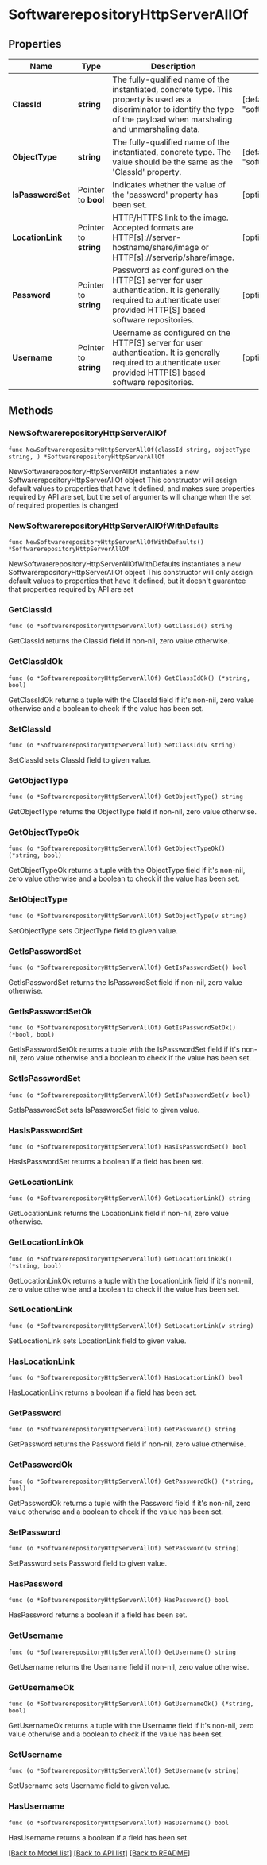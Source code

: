 # SoftwarerepositoryHttpServerAllOf

## Properties

Name | Type | Description | Notes
------------ | ------------- | ------------- | -------------
**ClassId** | **string** | The fully-qualified name of the instantiated, concrete type. This property is used as a discriminator to identify the type of the payload when marshaling and unmarshaling data. | [default to "softwarerepository.HttpServer"]
**ObjectType** | **string** | The fully-qualified name of the instantiated, concrete type. The value should be the same as the &#39;ClassId&#39; property. | [default to "softwarerepository.HttpServer"]
**IsPasswordSet** | Pointer to **bool** | Indicates whether the value of the &#39;password&#39; property has been set. | [optional] [readonly] 
**LocationLink** | Pointer to **string** | HTTP/HTTPS link to the image. Accepted formats are HTTP[s]://server-hostname/share/image or HTTP[s]://serverip/share/image. | [optional] 
**Password** | Pointer to **string** | Password as configured on the HTTP[S] server for user authentication. It is generally required to authenticate user provided HTTP[S] based software repositories. | [optional] 
**Username** | Pointer to **string** | Username as configured on the HTTP[S] server for user authentication. It is generally required to authenticate user provided HTTP[S] based software repositories. | [optional] 

## Methods

### NewSoftwarerepositoryHttpServerAllOf

`func NewSoftwarerepositoryHttpServerAllOf(classId string, objectType string, ) *SoftwarerepositoryHttpServerAllOf`

NewSoftwarerepositoryHttpServerAllOf instantiates a new SoftwarerepositoryHttpServerAllOf object
This constructor will assign default values to properties that have it defined,
and makes sure properties required by API are set, but the set of arguments
will change when the set of required properties is changed

### NewSoftwarerepositoryHttpServerAllOfWithDefaults

`func NewSoftwarerepositoryHttpServerAllOfWithDefaults() *SoftwarerepositoryHttpServerAllOf`

NewSoftwarerepositoryHttpServerAllOfWithDefaults instantiates a new SoftwarerepositoryHttpServerAllOf object
This constructor will only assign default values to properties that have it defined,
but it doesn't guarantee that properties required by API are set

### GetClassId

`func (o *SoftwarerepositoryHttpServerAllOf) GetClassId() string`

GetClassId returns the ClassId field if non-nil, zero value otherwise.

### GetClassIdOk

`func (o *SoftwarerepositoryHttpServerAllOf) GetClassIdOk() (*string, bool)`

GetClassIdOk returns a tuple with the ClassId field if it's non-nil, zero value otherwise
and a boolean to check if the value has been set.

### SetClassId

`func (o *SoftwarerepositoryHttpServerAllOf) SetClassId(v string)`

SetClassId sets ClassId field to given value.


### GetObjectType

`func (o *SoftwarerepositoryHttpServerAllOf) GetObjectType() string`

GetObjectType returns the ObjectType field if non-nil, zero value otherwise.

### GetObjectTypeOk

`func (o *SoftwarerepositoryHttpServerAllOf) GetObjectTypeOk() (*string, bool)`

GetObjectTypeOk returns a tuple with the ObjectType field if it's non-nil, zero value otherwise
and a boolean to check if the value has been set.

### SetObjectType

`func (o *SoftwarerepositoryHttpServerAllOf) SetObjectType(v string)`

SetObjectType sets ObjectType field to given value.


### GetIsPasswordSet

`func (o *SoftwarerepositoryHttpServerAllOf) GetIsPasswordSet() bool`

GetIsPasswordSet returns the IsPasswordSet field if non-nil, zero value otherwise.

### GetIsPasswordSetOk

`func (o *SoftwarerepositoryHttpServerAllOf) GetIsPasswordSetOk() (*bool, bool)`

GetIsPasswordSetOk returns a tuple with the IsPasswordSet field if it's non-nil, zero value otherwise
and a boolean to check if the value has been set.

### SetIsPasswordSet

`func (o *SoftwarerepositoryHttpServerAllOf) SetIsPasswordSet(v bool)`

SetIsPasswordSet sets IsPasswordSet field to given value.

### HasIsPasswordSet

`func (o *SoftwarerepositoryHttpServerAllOf) HasIsPasswordSet() bool`

HasIsPasswordSet returns a boolean if a field has been set.

### GetLocationLink

`func (o *SoftwarerepositoryHttpServerAllOf) GetLocationLink() string`

GetLocationLink returns the LocationLink field if non-nil, zero value otherwise.

### GetLocationLinkOk

`func (o *SoftwarerepositoryHttpServerAllOf) GetLocationLinkOk() (*string, bool)`

GetLocationLinkOk returns a tuple with the LocationLink field if it's non-nil, zero value otherwise
and a boolean to check if the value has been set.

### SetLocationLink

`func (o *SoftwarerepositoryHttpServerAllOf) SetLocationLink(v string)`

SetLocationLink sets LocationLink field to given value.

### HasLocationLink

`func (o *SoftwarerepositoryHttpServerAllOf) HasLocationLink() bool`

HasLocationLink returns a boolean if a field has been set.

### GetPassword

`func (o *SoftwarerepositoryHttpServerAllOf) GetPassword() string`

GetPassword returns the Password field if non-nil, zero value otherwise.

### GetPasswordOk

`func (o *SoftwarerepositoryHttpServerAllOf) GetPasswordOk() (*string, bool)`

GetPasswordOk returns a tuple with the Password field if it's non-nil, zero value otherwise
and a boolean to check if the value has been set.

### SetPassword

`func (o *SoftwarerepositoryHttpServerAllOf) SetPassword(v string)`

SetPassword sets Password field to given value.

### HasPassword

`func (o *SoftwarerepositoryHttpServerAllOf) HasPassword() bool`

HasPassword returns a boolean if a field has been set.

### GetUsername

`func (o *SoftwarerepositoryHttpServerAllOf) GetUsername() string`

GetUsername returns the Username field if non-nil, zero value otherwise.

### GetUsernameOk

`func (o *SoftwarerepositoryHttpServerAllOf) GetUsernameOk() (*string, bool)`

GetUsernameOk returns a tuple with the Username field if it's non-nil, zero value otherwise
and a boolean to check if the value has been set.

### SetUsername

`func (o *SoftwarerepositoryHttpServerAllOf) SetUsername(v string)`

SetUsername sets Username field to given value.

### HasUsername

`func (o *SoftwarerepositoryHttpServerAllOf) HasUsername() bool`

HasUsername returns a boolean if a field has been set.


[[Back to Model list]](../README.md#documentation-for-models) [[Back to API list]](../README.md#documentation-for-api-endpoints) [[Back to README]](../README.md)


